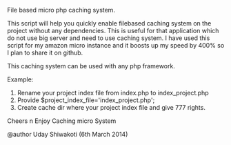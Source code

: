   File based micro php caching system.
  
  This script will help you quickly enable filebased caching system on the project without any dependencies.
  This is useful for that application which do not use big server and need to use caching system.
  I have used this script for my amazon micro instance and it boosts up my speed by 400% so I plan to share it on github.
  
  This caching system can be used with any php framework.
  
  Example:
   1.  Rename your project index file from index.php to index_project.php
   2.  Provide $project_index_file='index_project.php';
   3.  Create cache dir where your project index file and give 777 rights.
  
   Cheers n Enjoy Caching micro System
  
  @author Uday Shiwakoti (6th March 2014)
  
